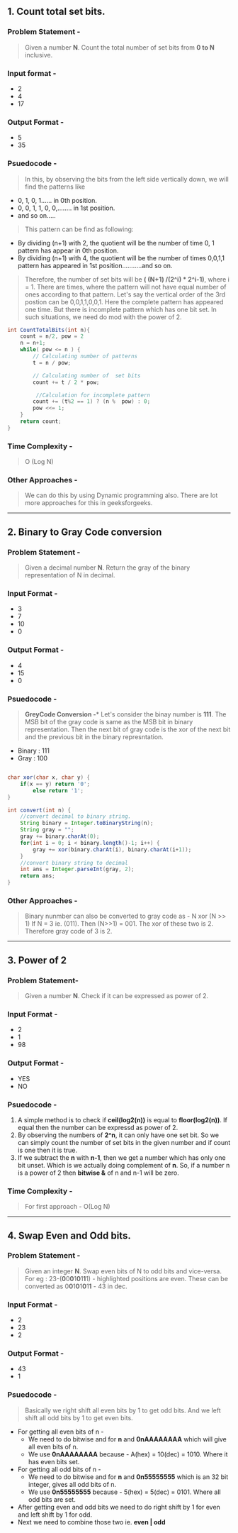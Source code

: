 ## 1. Count total set bits.
### Problem Statement -
> Given a number **N**. Count the total number of set bits from **0 to N** inclusive.
### Input format -
* 2
* 4
* 17
### Output Format -
* 5
* 35
### Psuedocode -
> In this, by observing the bits from the left side vertically down, we will find the patterns like
* 0, 1, 0, 1...... in 0th position.
* 0, 0, 1, 1, 0, 0,........ in 1st position.
* and so on.....
> This pattern can be find as following:
* By dividing (n+1) with 2, the quotient will be the number of time 0, 1 pattern has appear in 0th position.
* By dividing (n+1) with 4, the quotient will be the number of times 0,0,1,1 pattern has appeared in 1st position...........and so on.
> Therefore, the number of set bits will be **( (N+1) /(2^i) * 2^i-1)**, where i = 1.
> There are times, where the pattern will not have equal number of ones according to that pattern. Let's say the vertical order of the 3rd postion can be 0,0,1,1,0,0,1. Here the complete pattern has appeared one time. But there is incomplete pattern which has one bit set. In such situations, we need do mod with the power of 2.
```Java
int CountTotalBits(int n){
    count = n/2, pow = 2
    n = n+1;
    while( pow <= n ) {
        // Calculating number of patterns
        t = n / pow; 

        // Calculating number of  set bits
        count += t / 2 * pow; 

         //Calculation for incomplete pattern
        count += (t%2 == 1) ? (n %  pow) : 0;
        pow <<= 1;
    }
    return count;
}

```
### Time Complexity - 
> O (Log N)
### Other Approaches - 
> We can do this by using Dynamic programming also. There are lot more approaches for this in geeksforgeeks.

___
## 2. Binary to Gray Code conversion
### Problem Statement -
> Given a decimal number **N**. Return the gray of the binary representation of N in decimal.
### Input Format - 
* 3
* 7
* 10
* 0
### Output Format -
* 4
* 15
* 0
### Psuedocode -
> **GreyCode Conversion -*** Let's consider the binay number is **111**. The MSB bit of the gray code is same as the MSB bit in binary representation. Then the next bit of gray code is the xor of the next bit and the previous bit in the binary represntation.
* Binary : 111
* Gray : 100
```java

char xor(char x, char y) {
    if(x == y) return '0';
        else return '1';
}

int convert(int n) {
    //convert decimal to binary string.
    String binary = Integer.toBinaryString(n);
    String gray = "";
    gray += binary.charAt(0);
    for(int i = 0; i < binary.length()-1; i++) {
        gray += xor(binary.charAt(i), binary.charAt(i+1));
    }
    //convert binary string to decimal
    int ans = Integer.parseInt(gray, 2);
    return ans;
}
```
### Other Approaches -
> Binary nunmber can also be converted to gray code as - N xor (N >> 1)
> If N = 3 ie. (011). Then (N>>1) = 001. The xor of these two is 2. Therefore gray code of 3 is 2.
___
## 3. Power of 2
### Problem Statement-
> Given a number **N**. Check if it can be expressed as power of 2.
### Input Format -
* 2
* 1
* 98
### Output Format -
* YES
* NO

### Psuedocode - 
1. A simple method is to check if **ceil(log2(n))** is equal to **floor(log2(n))**. If equal then the number can be expressd as power of 2.
2. By observing the numbers of **2^n**, it can only have one set bit. So we can simply count the number of set bits in the given number and if count is one then it is true.
3. If we subtract the **n** with **n-1**, then we get a number which has only one bit unset. Which is we actually doing complement of **n**. So, if a number n is a power of 2 then **bitwise &** of n and n-1 will be zero.  
### Time Complexity - 
>For first approach - O(Log N)
___
## 4. Swap Even and Odd bits.
### Problem Statement -
> Given an integer **N**. Swap even bits of N to odd bits and vice-versa.
> For eg : 23-(**0**0**0**1**0**1**1**1) - highlighted positions are even. These can be converted as 0**0**1**0**1**0**1**1** - 43 in dec.
### Input Format - 
* 2
* 23
* 2
### Output Format -
* 43
* 1
### Psuedocode -
> Basically we right shift all even bits by 1 to get odd bits. And we left shift all odd bits by 1 to get even bits.
* For getting all even bits of n -
    * We need to do bitwise and for **n** and **0nAAAAAAAA** which will give all even bits of n.
    * We use **0nAAAAAAAA** because - A(hex) = 10(dec) = 1010. Where it has even bits set.
* For getting all odd bits of n -
    * We need to do bitwise and for **n** and **0n55555555** which is an 32 bit integer, gives all odd bits of n.
    * We use **0n55555555** because - 5(hex) = 5(dec) = 0101. Where all odd bits are set.
* After getting even and odd bits we need to do right shift by 1 for even and left shift by 1 for odd.
* Next we need to combine those two ie. **even | odd**